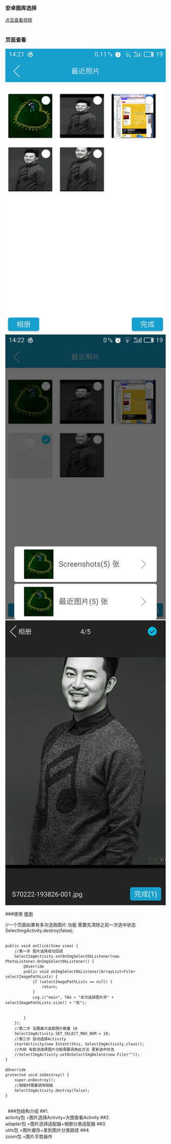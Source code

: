 ### 安卓图库选择

[点击查看视频](http://www.17sysj.com/video/lpds_11b08aa57785a)<br/> 
### 页面查看
 ![image](https://github.com/hubangmao/PhotoSelectLibrary/blob/master/img1.jpg)
 ![image](https://github.com/hubangmao/PhotoSelectLibrary/blob/master/img2.jpg)
 ![image](https://github.com/hubangmao/PhotoSelectLibrary/blob/master/img3.jpg)

###使用
[使用](https://github.com/hubangmao/PhotoSelectLibrary/blob/master/app/src/main/java/com/hbm/hbm/MainActivity.java)

 //一个页面如果有多次选取图片 功能 需要先清除之前一次选中状态  SelectImgActivity.destroy(false);<br/> 

    public void onClick(View view) {
        //第一步 图片选择成功回调
        SelectImgActivity.setOnImgSelectOkListener(new PhotoListener.OnImgSelectOkListener() {
            @Override
            public void onImgSelectOkListener(ArrayList<File> selectImagePathLists) {
                if (selectImagePathLists == null) {
                    return;
                }
                Log.i("main", TAG + "本次选择图片共" + selectImagePathLists.size() + "张");


            }
        });
        //第二步 设置最大选取图片数量 10
        SelectImgActivity.SET_SELECT_MAX_NUM = 10;
        //第三步 启动选择Activity
        startActivity(new Intent(this, SelectImgActivity.class));
        //外部 有取消选择图片功能需要调用此方法 更新选中状态
        //SelectImgActivity.setOnSelectImgDelete(new File(""));
    }

    @Override
    protected void onDestroy() {
        super.onDestroy();
        //销毁时需要调用销毁
        SelectImgActivity.destroy(false);
    }

<br/> 
    ###包结构介绍
    ##1.<br/>
    activity包  =图片选择Activity+大图查看Activity
    ##2.<br/>
    adapter包   =图片选择适配器+相册分类适配器
    ##3.<br/>
    utils包     =图片缓存+拿到图片分类路径
    ##4.<br/>
    zoom包      =图片手势操作

